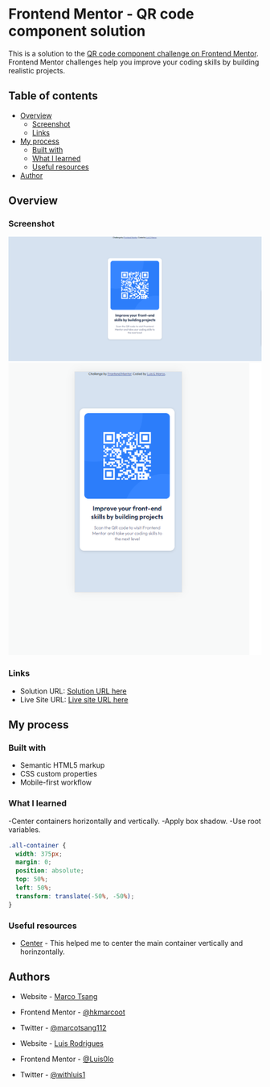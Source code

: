 # Frontend Mentor - QR code component solution

This is a solution to the [QR code component challenge on Frontend Mentor](https://www.frontendmentor.io/challenges/qr-code-component-iux_sIO_H). Frontend Mentor challenges help you improve your coding skills by building realistic projects.

## Table of contents

- [Overview](#overview)
  - [Screenshot](#screenshot)
  - [Links](#links)
- [My process](#my-process)
  - [Built with](#built-with)
  - [What I learned](#what-i-learned)
  - [Useful resources](#useful-resources)
- [Author](#author)

## Overview

### Screenshot

![](./screenshot/qr-image-desktop.png)
![](./screenshot/qr-image-mobile.png)

### Links

- Solution URL: [Solution URL here](https://github.com/hkmarcoot/fementor-qr-code)
- Live Site URL: [Live site URL here](https://hkmarcoot.github.io/fementor-qr-code)

## My process

### Built with

- Semantic HTML5 markup
- CSS custom properties
- Mobile-first workflow

### What I learned

-Center containers horizontally and vertically.
-Apply box shadow.
-Use root variables.

```css
.all-container {
  width: 375px;
  margin: 0;
  position: absolute;
  top: 50%;
  left: 50%;
  transform: translate(-50%, -50%);
}
```

### Useful resources

- [Center](https://www.w3schools.com/css/css_align.asp) - This helped me to center the main container vertically and horinzontally.

## Authors

- Website - [Marco Tsang](https://www.linkedin.com/in/marco-tsang112)
- Frontend Mentor - [@hkmarcoot](https://www.frontendmentor.io/profile/hkmarcoot)
- Twitter - [@marcotsang112](https://www.twitter.com/marcotsang112)

- Website - [Luis Rodrigues](https://www.linkedin.com/in/withluis/)
- Frontend Mentor - [@Luis0lo](https://www.frontendmentor.io/profile/Luis0lo)
- Twitter - [@withluis1](https://twitter.com/withluis1)
